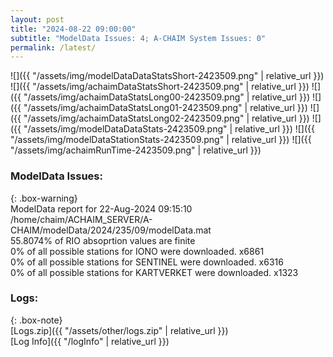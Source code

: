 ```yaml
---
layout: post
title: "2024-08-22 09:00:00"
subtitle: "ModelData Issues: 4; A-CHAIM System Issues: 0"
permalink: /latest/
---
```


![]({{ "/assets/img/modelDataDataStatsShort-2423509.png" | relative_url }})
![]({{ "/assets/img/achaimDataStatsShort-2423509.png" | relative_url }})
![]({{ "/assets/img/achaimDataStatsLong00-2423509.png" | relative_url }})
![]({{ "/assets/img/achaimDataStatsLong01-2423509.png" | relative_url }})
![]({{ "/assets/img/achaimDataStatsLong02-2423509.png" | relative_url }})
![]({{ "/assets/img/modelDataDataStats-2423509.png" | relative_url }})
![]({{ "/assets/img/modelDataStationStats-2423509.png" | relative_url }})
![]({{ "/assets/img/achaimRunTime-2423509.png" | relative_url }})


### ModelData Issues:  
  
{: .box-warning}  
 ModelData report for 22-Aug-2024 09:15:10   
 /home/chaim/ACHAIM_SERVER/A-CHAIM/modelData/2024/235/09/modelData.mat   
 55.8074% of RIO absoprtion values are finite   
 0% of all possible stations for IONO were downloaded. x6861   
 0% of all possible stations for SENTINEL were downloaded. x6316   
 0% of all possible stations for KARTVERKET were downloaded. x1323   
  


### Logs:  
  
{: .box-note}  
[Logs.zip]({{ "/assets/other/logs.zip" | relative_url }})  
[Log Info]({{ "/logInfo" | relative_url }})  
